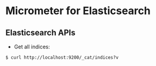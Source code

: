 # Micrometer for Elasticsearch

## Elasticsearch APIs

* Get all indices:

```
$ curl http://localhost:9200/_cat/indices?v
```
